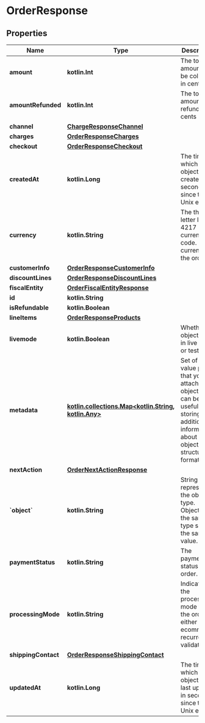 
# OrderResponse

## Properties
Name | Type | Description | Notes
------------ | ------------- | ------------- | -------------
**amount** | **kotlin.Int** | The total amount to be collected in cents |  [optional]
**amountRefunded** | **kotlin.Int** | The total amount refunded in cents |  [optional]
**channel** | [**ChargeResponseChannel**](ChargeResponseChannel.md) |  |  [optional]
**charges** | [**OrderResponseCharges**](OrderResponseCharges.md) |  |  [optional]
**checkout** | [**OrderResponseCheckout**](OrderResponseCheckout.md) |  |  [optional]
**createdAt** | **kotlin.Long** | The time at which the object was created in seconds since the Unix epoch |  [optional]
**currency** | **kotlin.String** | The three-letter ISO 4217 currency code. The currency of the order. |  [optional]
**customerInfo** | [**OrderResponseCustomerInfo**](OrderResponseCustomerInfo.md) |  |  [optional]
**discountLines** | [**OrderResponseDiscountLines**](OrderResponseDiscountLines.md) |  |  [optional]
**fiscalEntity** | [**OrderFiscalEntityResponse**](OrderFiscalEntityResponse.md) |  |  [optional]
**id** | **kotlin.String** |  |  [optional]
**isRefundable** | **kotlin.Boolean** |  |  [optional]
**lineItems** | [**OrderResponseProducts**](OrderResponseProducts.md) |  |  [optional]
**livemode** | **kotlin.Boolean** | Whether the object exists in live mode or test mode |  [optional]
**metadata** | [**kotlin.collections.Map&lt;kotlin.String, kotlin.Any&gt;**](kotlin.Any.md) | Set of key-value pairs that you can attach to an object. This can be useful for storing additional information about the object in a structured format. |  [optional]
**nextAction** | [**OrderNextActionResponse**](OrderNextActionResponse.md) |  |  [optional]
**&#x60;object&#x60;** | **kotlin.String** | String representing the object’s type. Objects of the same type share the same value. |  [optional]
**paymentStatus** | **kotlin.String** | The payment status of the order. |  [optional]
**processingMode** | **kotlin.String** | Indicates the processing mode for the order, either ecommerce, recurrent or validation. |  [optional]
**shippingContact** | [**OrderResponseShippingContact**](OrderResponseShippingContact.md) |  |  [optional]
**updatedAt** | **kotlin.Long** | The time at which the object was last updated in seconds since the Unix epoch |  [optional]



